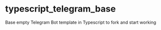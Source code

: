 # typescript_telegram_base
Base empty Telegram Bot template in Typescript to fork and start working
